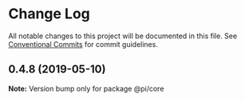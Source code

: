 # Change Log

All notable changes to this project will be documented in this file.
See [Conventional Commits](https://conventionalcommits.org) for commit guidelines.

## 0.4.8 (2019-05-10)

**Note:** Version bump only for package @pi/core
